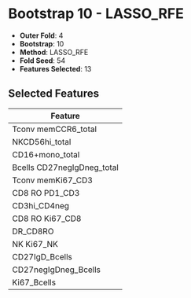 # Bootstrap 10 - LASSO_RFE

- **Outer Fold**: 4
- **Bootstrap**: 10
- **Method**: LASSO_RFE
- **Fold Seed**: 54
- **Features Selected**: 13

## Selected Features

| Feature |
|---------|
| Tconv memCCR6_total |
| NKCD56hi_total |
| CD16+mono_total |
| Bcells CD27negIgDneg_total |
| Tconv memKi67_CD3 |
| CD8 RO PD1_CD3 |
| CD3hi_CD4neg |
| CD8 RO Ki67_CD8 |
| DR_CD8RO |
| NK Ki67_NK |
| CD27IgD_Bcells |
| CD27negIgDneg_Bcells |
| Ki67_Bcells |
